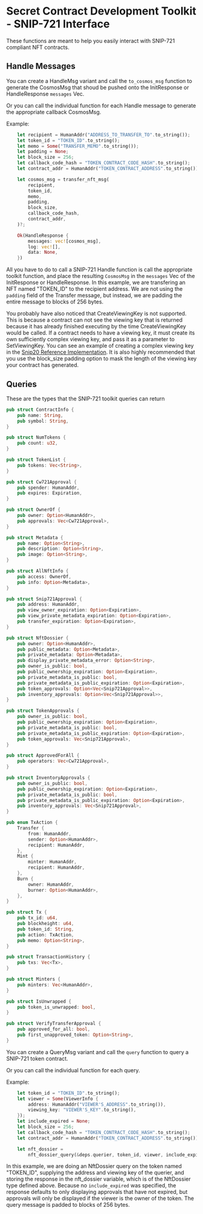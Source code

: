 # Secret Contract Development Toolkit - SNIP-721 Interface

These functions are meant to help you easily interact with SNIP-721 compliant NFT contracts.  

## Handle Messages

You can create a HandleMsg variant and call the `to_cosmos_msg` function to generate the CosmosMsg that shoud be pushed onto the InitResponse or HandleResponse `messages` Vec.

Or you can call the individual function for each Handle message to generate the appropriate callback CosmosMsg.

Example:
```rust
    let recipient = HumanAddr("ADDRESS_TO_TRANSFER_TO".to_string());
    let token_id = "TOKEN_ID".to_string();
    let memo = Some("TRANSFER_MEMO".to_string());
    let padding = None;
    let block_size = 256;
    let callback_code_hash = "TOKEN_CONTRACT_CODE_HASH".to_string();
    let contract_addr = HumanAddr("TOKEN_CONTRACT_ADDRESS".to_string());

    let cosmos_msg = transfer_nft_msg(
        recipient,
        token_id,
        memo,
        padding,
        block_size,
        callback_code_hash,
        contract_addr,
    )?;

    Ok(HandleResponse {
        messages: vec![cosmos_msg],
        log: vec![],
        data: None,
    })
```
All you have to do to call a SNIP-721 Handle function is call the appropriate toolkit function, and place the resulting `CosmosMsg` in the `messages` Vec of the InitResponse or HandleResponse.  In this example, we are transfering an NFT named "TOKEN_ID" to the recipient address.  We are not using the `padding` field of the Transfer message, but instead, we are padding the entire message to blocks of 256 bytes.

You probably have also noticed that CreateViewingKey is not supported.  This is because a contract can not see the viewing key that is returned because it has already finished executing by the time CreateViewingKey would be called.  If a contract needs to have a viewing key, it must create its own sufficiently complex viewing key, and pass it as a parameter to SetViewingKey. You can see an example of creating a complex viewing key in the [Snip20 Reference Implementation](http://github.com/enigmampc/snip20-reference-impl).  It is also highly recommended that you use the block_size padding option to mask the length of the viewing key your contract has generated.

## Queries

These are the types that the SNIP-721 toolkit queries can return
```rust
pub struct ContractInfo {
    pub name: String,
    pub symbol: String,
}

pub struct NumTokens {
    pub count: u32,
}

pub struct TokenList {
    pub tokens: Vec<String>,
}

pub struct Cw721Approval {
    pub spender: HumanAddr,
    pub expires: Expiration,
}

pub struct OwnerOf {
    pub owner: Option<HumanAddr>,
    pub approvals: Vec<Cw721Approval>,
}

pub struct Metadata {
    pub name: Option<String>,
    pub description: Option<String>,
    pub image: Option<String>,
}

pub struct AllNftInfo {
    pub access: OwnerOf,
    pub info: Option<Metadata>,
}

pub struct Snip721Approval {
    pub address: HumanAddr,
    pub view_owner_expiration: Option<Expiration>,
    pub view_private_metadata_expiration: Option<Expiration>,
    pub transfer_expiration: Option<Expiration>,
}

pub struct NftDossier {
    pub owner: Option<HumanAddr>,
    pub public_metadata: Option<Metadata>,
    pub private_metadata: Option<Metadata>,
    pub display_private_metadata_error: Option<String>,
    pub owner_is_public: bool,
    pub public_ownership_expiration: Option<Expiration>,
    pub private_metadata_is_public: bool,
    pub private_metadata_is_public_expiration: Option<Expiration>,
    pub token_approvals: Option<Vec<Snip721Approval>>,
    pub inventory_approvals: Option<Vec<Snip721Approval>>,
}

pub struct TokenApprovals {
    pub owner_is_public: bool,
    pub public_ownership_expiration: Option<Expiration>,
    pub private_metadata_is_public: bool,
    pub private_metadata_is_public_expiration: Option<Expiration>,
    pub token_approvals: Vec<Snip721Approval>,
}

pub struct ApprovedForAll {
    pub operators: Vec<Cw721Approval>,
}

pub struct InventoryApprovals {
    pub owner_is_public: bool,
    pub public_ownership_expiration: Option<Expiration>,
    pub private_metadata_is_public: bool,
    pub private_metadata_is_public_expiration: Option<Expiration>,
    pub inventory_approvals: Vec<Snip721Approval>,
}

pub enum TxAction {
    Transfer {
        from: HumanAddr,
        sender: Option<HumanAddr>,
        recipient: HumanAddr,
    },
    Mint {
        minter: HumanAddr,
        recipient: HumanAddr,
    },
    Burn {
        owner: HumanAddr,
        burner: Option<HumanAddr>,
    },
}

pub struct Tx {
    pub tx_id: u64,
    pub blockheight: u64,
    pub token_id: String,
    pub action: TxAction,
    pub memo: Option<String>,
}

pub struct TransactionHistory {
    pub txs: Vec<Tx>,
}

pub struct Minters {
    pub minters: Vec<HumanAddr>,
}

pub struct IsUnwrapped {
    pub token_is_unwrapped: bool,
}

pub struct VerifyTransferApproval {
    pub approved_for_all: bool,
    pub first_unapproved_token: Option<String>,
}
```
You can create a QueryMsg variant and call the `query` function to query a SNIP-721 token contract.

Or you can call the individual function for each query.

Example:
```rust
    let token_id = "TOKEN_ID".to_string();
    let viewer = Some(ViewerInfo {
        address: HumanAddr("VIEWER'S_ADDRESS".to_string()),
        viewing_key: "VIEWER'S_KEY".to_string(),
    });
    let include_expired = None;
    let block_size = 256;
    let callback_code_hash = "TOKEN_CONTRACT_CODE_HASH".to_string();
    let contract_addr = HumanAddr("TOKEN_CONTRACT_ADDRESS".to_string());

    let nft_dossier =
        nft_dossier_query(&deps.querier, token_id, viewer, include_expired, block_size, callback_code_hash, contract_addr)?;
```
In this example, we are doing an NftDossier query on the token named "TOKEN_ID", supplying the address and viewing key of the querier, and storing the response in the nft_dossier variable, which is of the NftDossier type defined above.  Because no `include_expired` was specified, the response defaults to only displaying approvals that have not expired, but approvals will only be displayed if the viewer is the owner of the token.  The query message is padded to blocks of 256 bytes.